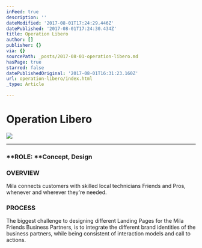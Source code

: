 ```yaml
---
inFeed: true
description: ''
dateModified: '2017-08-01T17:24:29.446Z'
datePublished: '2017-08-01T17:24:30.434Z'
title: Operation Libero
author: []
publisher: {}
via: {}
sourcePath: _posts/2017-08-01-operation-libero.md
hasPage: true
starred: false
datePublishedOriginal: '2017-08-01T16:31:23.160Z'
url: operation-libero/index.html
_type: Article

---
```

# Operation Libero
![](https://the-grid-user-content.s3-us-west-2.amazonaws.com/c2547a71-cf2c-4e57-bd1f-8fff537ec81e.jpg)

---

### **ROLE: **Concept, Design

### **OVERVIEW**  
Mila connects customers with skilled local technicians Friends and Pros, whenever and wherever they're needed.

### **PROCESS**  
The biggest challenge to designing different Landing Pages for the Mila Friends Business Partners, is to integrate the different brand identities of the business partners, while being consistent of interaction models and call to actions.